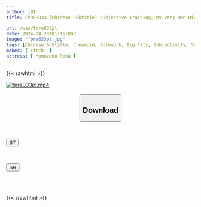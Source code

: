 ```yaml
---
author: j91
title: FPRE-033 [Chinese Subtitle] Subjective Training, My Very Own Big-breasted Masturbator Poppet, Teaching My Masochistic Student How To Help With Ejaculation Reina Momozono

url: /was/fpre033pl
date: 2024-04-23T01:15:00Z
image: "fpre033pl.jpg"
tags: [Chinese Subtitle, Creampie, Solowork, Big Tits, Subjectivity, Submissive Woman, Masturbation Support	]
maker: [ Fitch  ]
actress: [ Momozono Rena ]
---
```



{{< rawhtml >}}

<div class="video" data-videoid="ywgPmQQjbRs1Ym4">
    <a href="javascript:;">
        <img src="/was/fpre033pl/fpre033pl.jpg" width="WIDTH" height="HEIGHT" alt="fpre033pl.mp4" loading="lazy">
    </a>
</div>

<script type="text/javascript" src="https://j91.asia/asset/on-demand-st.js"></script>

<br>
  <link rel="stylesheet" href="https://j91.asia/asset/bs5.css">
  
  <center>
  <button class="btn btn-primary" type="button" data-bs-toggle="collapse" data-bs-target=".multi-collapse" aria-expanded="false" aria-controls="multiCollapseExample1 multiCollapseExample2"><h2>Download</h2></button></center>
</p>
<div class="row">
  <div class="col">
    <div class="collapse multi-collapse" id="multiCollapseExample1">
      <div class="card card-body">
	      	      <br>
<div class="buttons">  
<p><a href="https://streamtape.to/v/ywgPmQQjbRs1Ym4" target="_blank"><button class="btn-hover color-3"><i class="fa fa-download"></i> ST</button></a></p></div>
    </div>
  </div>
</div>
  <div class="col">
    <div class="collapse multi-collapse" id="multiCollapseExample2">
      <div class="card card-body">
	      <br>
<div class="buttons">
<p><a href="https://rubystm.com/hb7q7ikbweqe" target="_blank"><button class="btn-hover color-9"><i class="fa fa-download"></i> SR</button></a></p></div>
<br><br>
      </div>
    </div>
  </div>
</div>

{{< /rawhtml >}}